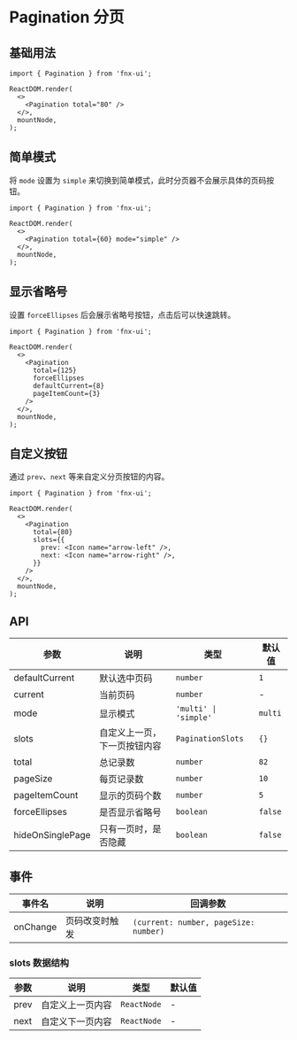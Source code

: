 # Pagination 分页

## 基础用法

```tsx
import { Pagination } from 'fnx-ui';

ReactDOM.render(
  <>
    <Pagination total="80" />
  </>,
  mountNode,
);
```

## 简单模式

将 `mode` 设置为 `simple` 来切换到简单模式，此时分页器不会展示具体的页码按钮。

```tsx
import { Pagination } from 'fnx-ui';

ReactDOM.render(
  <>
    <Pagination total={60} mode="simple" />
  </>,
  mountNode,
);
```

## 显示省略号

设置 `forceEllipses` 后会展示省略号按钮，点击后可以快速跳转。

```tsx
import { Pagination } from 'fnx-ui';

ReactDOM.render(
  <>
    <Pagination
      total={125}
      forceEllipses
      defaultCurrent={8}
      pageItemCount={3}
    />
  </>,
  mountNode,
);
```

## 自定义按钮

通过 `prev`、`next` 等来自定义分页按钮的内容。

```tsx
import { Pagination } from 'fnx-ui';

ReactDOM.render(
  <>
    <Pagination
      total={80}
      slots={{
        prev: <Icon name="arrow-left" />,
        next: <Icon name="arrow-right" />,
      }}
    />
  </>,
  mountNode,
);
```

## API

| 参数             | 说明                         | 类型                  | 默认值  |
| ---------------- | ---------------------------- | --------------------- | ------- |
| defaultCurrent   | 默认选中页码                 | `number`              | `1`     |
| current          | 当前页码                     | `number`              | -       |
| mode             | 显示模式                     | `'multi' \| 'simple'` | `multi` |
| slots            | 自定义上一页，下一页按钮内容 | `PaginationSlots`     | `{}`    |
| total            | 总记录数                     | `number`              | `82`    |
| pageSize         | 每页记录数                   | `number`              | `10`    |
| pageItemCount    | 显示的页码个数               | `number`              | `5`     |
| forceEllipses    | 是否显示省略号               | `boolean`             | `false` |
| hideOnSinglePage | 只有一页时，是否隐藏         | `boolean`             | `false` |

## 事件

| 事件名   | 说明           | 回调参数                              |
| -------- | -------------- | ------------------------------------- |
| onChange | 页码改变时触发 | `(current: number, pageSize: number)` |

### slots 数据结构

| 参数 | 说明             | 类型        | 默认值 |
| ---- | ---------------- | ----------- | ------ |
| prev | 自定义上一页内容 | `ReactNode` | -      |
| next | 自定义下一页内容 | `ReactNode` | -      |

